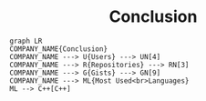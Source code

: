 <h1 align="center">Conclusion</h1>

```mermaid
graph LR
COMPANY_NAME{Conclusion}
COMPANY_NAME ---> U{Users} ---> UN[4]
COMPANY_NAME ---> R{Repositories} ---> RN[3]
COMPANY_NAME ---> G{Gists} ---> GN[9]
COMPANY_NAME ---> ML{Most Used<br>Languages}
ML --> C++[C++]
```
